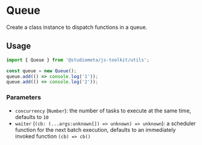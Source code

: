 # Queue

Create a class instance to dispatch functions in a queue.

## Usage

```js
import { Queue } from '@studiometa/js-toolkit/utils';

const queue = new Queue();
queue.add(() => console.log('1'));
queue.add(() => console.log('2'));
```

### Parameters

- `concurrency` (`Number`): the number of tasks to execute at the same time, defaults to `10`
- `waiter` (`(cb: (...args:unknown[]) => unknown) => unknown`): a scheduler function for the next batch execution, defaults to an immediately invoked function `(cb) => cb()`
